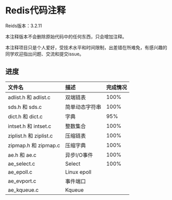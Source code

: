 # Redis代码注释

Reids版本：3.2.11

本注释版本不会删除原始代码中的任何东西，只会增加注释。

本注释项目只是个人爱好，受技术水平和时间限制，出差错在所难免，有感兴趣的同学欢迎指出问题、交流和提交issue。

## 进度

|  文件名  | 描述    | 完成情况
|:------------------|:------------------|:------------------
| adlist.h 和 adlist.c  | 双端链表 | 100%
| sds.h 和 sds.c | 简单动态字符串 | 100%
| dict.h 和 dict.c | 字典 | 95%
| intset.h 和 intset.c | 整数集合 | 100%
| ziplist.h 和 ziplist.c | 压缩链表 | 100%
| zipmap.h 和 zipmap.c | 压缩字典 | 100%
| ae.h 和 ae.c | 异步I/O事件 | 100%
| ae_select.c | Select | 100%
| ae_epoll.c | Linux epoll | 
| ae_evport.c | 事件端口 | 
| ae_kqueue.c | Kqueue | 
